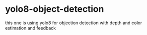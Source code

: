 # yolo8-object-detection
this one is using yolo8 for objection detection with depth and color estimation and feedback
